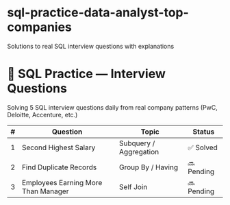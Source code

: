 # sql-practice-data-analyst-top-companies
Solutions to  real SQL interview questions with explanations

# 🧠 SQL Practice — Interview Questions

Solving 5 SQL interview questions daily from real company patterns (PwC, Deloitte, Accenture, etc.)

| # | Question | Topic | Status |
|---|-----------|--------|--------|
| 1 | Second Highest Salary | Subquery / Aggregation | ✅ Solved |
| 2 | Find Duplicate Records | Group By / Having | 🔜 Pending |
| 3 | Employees Earning More Than Manager | Self Join | 🔜 Pending |

